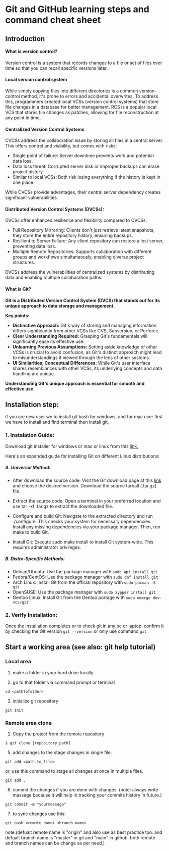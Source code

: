 # Git and GitHub learning steps and command cheat sheet
## Introduction
#### What is version control?
Version control is a system that records changes to a file or set of files over time so that you can recall specific versions later.

#### Local version control system
While simply copying files into different directories is a common version-control method, it's prone to errors and accidental overwrites. To address this, programmers created local VCSs (version control systems) that store file changes in a database for better management. RCS is a popular local VCS that stores file changes as patches, allowing for file reconstruction at any point in time.

#### Centralized Version Control Systems
CVCSs address the collaboration issue by storing all files in a central server. This offers control and visibility, but comes with risks:

* Single point of failure: Server downtime prevents work and potential data loss.
* Data loss threat: Corrupted server disk or improper backups can erase project history.
* Similar to local VCSs: Both risk losing everything if the history is kept in one place.

While CVCSs provide advantages, their central server dependency creates significant vulnerabilities.

#### Distributed Version Control Systems (DVCSs):

DVCSs offer enhanced resilience and flexibility compared to CVCSs:

*    Full Repository Mirroring: Clients don't just retrieve latest snapshots, they store the entire repository history, ensuring backups.
*    Resilient to Server Failure: Any client repository can restore a lost server, preventing data loss.
*    Multiple Remote Repositories: Supports collaboration with different groups and workflows simultaneously, enabling diverse project structures.

DVCSs address the vulnerabilities of centralized systems by distributing data and enabling multiple collaboration paths.

#### What is Git?
**Git is a Distributed Version Control System (DVCS) that stands out for its unique approach to data storage and management.**

**Key points:**

- **Distinctive Approach:** Git's way of storing and managing information differs significantly from other VCSs like CVS, Subversion, or Perforce.
- **Clear Understanding Required:** Grasping Git's fundamentals will significantly ease its effective use.
- **Unlearning Previous Assumptions:** Setting aside knowledge of other VCSs is crucial to avoid confusion, as Git's distinct approach might lead to misunderstandings if viewed through the lens of other systems.
- **UI Similarities, Conceptual Differences:** While Git's user interface shares resemblances with other VCSs, its underlying concepts and data handling are unique.

**Understanding Git's unique approach is essential for smooth and effective use.**


## Installation step:

if you are new user we to install git bash for windows, and for mac user first we have to install and find terminal then install git,

### 1. Instalation Guide:
Download git installer for windows or mac or linux from this [link](https://git-scm.com/downloads),

Here's an expanded guide for installing Git on different Linux distributions:

##### A. Universal Method:

* After download the source code: Visit the Git download page at this [link](https://git-scm.com/book/en/v2/Getting-Started-Installing-Git) and choose the desired version. Download the source tarball (.tar.gz) file.

* Extract the source code: Open a terminal in your preferred location and use tar -xf <filename>.tar.gz to extract the downloaded file.

* Configure and build Git: Navigate to the extracted directory and run ./configure. This checks your system for necessary dependencies. Install any missing dependencies via your package manager. Then, run make to build Git.

* Install Git: Execute sudo make install to install Git system-wide. This requires administrator privileges.

##### B. Distro-Specific Methods:

* Debian/Ubuntu: Use the package manager with 
```sudo apt install git```
* Fedora/CentOS: Use the package manager with 
```sudo dnf install git```
* Arch Linux: Install Git from the official repository with 
```sudo pacman -S git```
* OpenSUSE: Use the package manager with 
```sudo zypper install git```
* Gentoo Linux: Install Git from the Gentoo portage with 
```sudo emerge dev-vcs/git```


### 2. Verify Installation:

Once the installation completes or to check git in any pc or laptop, confirm it by checking the Git version ```git --version``` or only use command ```git```



## Start a working area (see also: git help tutorial)

### Local area

1. make a folder in your hard drive locally

2. go to that folder via command prompt or terminal
```git
cd <pathtofolder>
```

3. initialize git repository
```
git init
```

### Remote area clone

1. Copy the project from the remote repository

```
$ git clone [repository_path]
```


5. add changes to the stage changes in single file.

```
git add <path_to_file>
```
or, use this command to stage all changes at once in multiple files.
```
git add .
```

6. commit the changes if you are done with changes: 
(note: always write massage because it will help in tracking your commits history in future.)
```
git commit -m "yourmessage"
```

7. to sync changes use this:
```
git push <remote name> <branch name>
```
note:(defualt remote name is "origin" and also use as best practice too. and defualt branch name is "master" in git and "main" in github.
both remote and branch names can be change as per need.) 